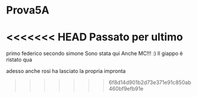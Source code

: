 # Prova5A
<<<<<<< HEAD
Passato per ultimo 
=======





primo federico
secondo simone
Sono stata qui
Anche MC!!! :)
Il giappo è ristato qua

adesso anche rosi ha lasciato la propria impronta
>>>>>>> 6f8d14d901b2d73e371e91c850ab460bf9efb91e
